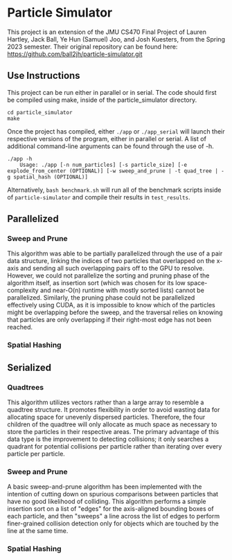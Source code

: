 # Particle Simulator

This project is an extension of the JMU CS470 Final Project of Lauren Hartley, Jack Ball, Ye Hun (Samuel) Joo, and Josh Kuesters, from the Spring 2023 semester. Their original repository can be found here: https://github.com/ball2jh/particle-simulator.git

## Use Instructions
This project can be run either in parallel or in serial. The code should first be compiled using make, inside of the particle_simulator directory.
```
cd particle_simulator
make
```
Once the project has compiled, either `./app` or `./app_serial` will launch their respective versions of the program, either in parallel or serial. A list of additional command-line arguments can be found through the use of -h.
```
./app -h
    Usage: ./app [-n num_particles] [-s particle_size] [-e explode_from_center (OPTIONAL)] [-w sweep_and_prune | -t quad_tree | -g spatial_hash (OPTIONAL)]
```
Alternatively, `bash benchmark.sh` will run all of the benchmark scripts inside of `particle-simulator` and compile their results in `test_results`.

## Parallelized

### Sweep and Prune
This algorithm was able to be partially parallelized through the use of a pair data structure, linking the indices of two particles that overlapped on the x-axis and sending all such overlapping pairs off to the GPU to resolve. However, we could not parallelize the sorting and pruning phase of the algorithm itself, as insertion sort (which was chosen for its low space-complexity and near-O(n) runtime with mostly sorted lists) cannot be parallelized. Similarly, the pruning phase could not be parallelized effectively using CUDA, as it is impossible to know which of the particles might be overlapping before the sweep, and the traversal relies on knowing that particles are only overlapping if their right-most edge has not been reached.

### Spatial Hashing


## Serialized

### Quadtrees
This algorithm utilizes vectors rather than a large array to resemble a quadtree structure. It promotes flexibility in order to avoid wasting data for allocating space for unevenly dispersed particles. Therefore, the four children of the quadtree will only allocate as much space as necessary to store the particles in their respective areas. The primary advantage of this data type is the improvement to detecting collisions; it only searches a quadrant for potential collisions per particle rather than iterating over every particle per particle.

### Sweep and Prune
A basic sweep-and-prune algorithm has been implemented with the intention of cutting down on spurious comparisons between particles that have no good likelihood of colliding. This algorithm performs a simple insertion sort on a list of "edges" for the axis-aligned bounding boxes of each particle, and then "sweeps" a line across the list of edges to perform finer-grained collision detection only for objects which are touched by the line at the same time.

### Spatial Hashing
